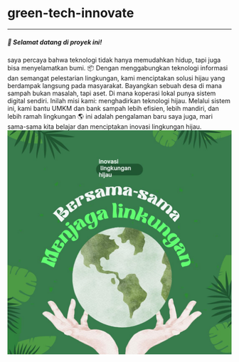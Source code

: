 # green-tech-innovate
-----
##### 🌿 Selamat datang di proyek ini!
saya percaya bahwa teknologi tidak hanya memudahkan hidup, tapi juga bisa menyelamatkan bumi.
📦 Dengan menggabungkan teknologi informasi dan semangat pelestarian lingkungan, kami menciptakan solusi hijau yang berdampak langsung pada masyarakat.
Bayangkan sebuah desa di mana sampah bukan masalah, tapi aset.
Di mana koperasi lokal punya sistem digital sendiri.
Inilah misi kami: menghadirkan teknologi hijau.
Melalui sistem ini, kami bantu UMKM dan bank sampah lebih efisien, lebih mandiri, dan lebih ramah lingkungan 🌎
ini adalah pengalaman baru saya juga, mari sama-sama kita belajar dan menciptakan inovasi lingkungan hijau.
![Alt](https://github.com/ulanndari/green-tech-innovate/blob/main/inovasi_lingkungan_hijau.jpeg?raw=true)
